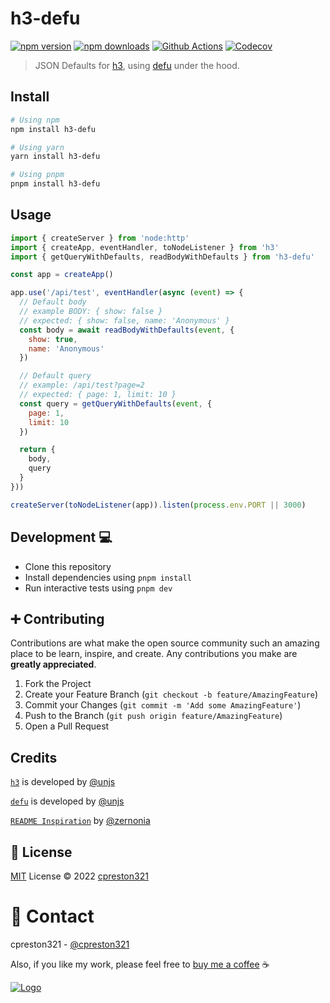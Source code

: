 # h3-defu

[![npm version][npm-version-src]][npm-version-href]
[![npm downloads][npm-downloads-src]][npm-downloads-href]
[![Github Actions][github-actions-src]][github-actions-href]
[![Codecov][codecov-src]][codecov-href]

> JSON Defaults for [h3](https://github.com/unjs/h3), using [defu](https://github.com/unjs/defu) under the hood.

## Install

```sh
# Using npm
npm install h3-defu

# Using yarn
yarn install h3-defu

# Using pnpm
pnpm install h3-defu
```

## Usage

```js
import { createServer } from 'node:http'
import { createApp, eventHandler, toNodeListener } from 'h3'
import { getQueryWithDefaults, readBodyWithDefaults } from 'h3-defu'

const app = createApp()

app.use('/api/test', eventHandler(async (event) => {
  // Default body
  // example BODY: { show: false }
  // expected: { show: false, name: 'Anonymous' }
  const body = await readBodyWithDefaults(event, {
    show: true,
    name: 'Anonymous'
  })

  // Default query
  // example: /api/test?page=2
  // expected: { page: 1, limit: 10 }
  const query = getQueryWithDefaults(event, {
    page: 1,
    limit: 10
  })

  return {
    body,
    query
  }
}))

createServer(toNodeListener(app)).listen(process.env.PORT || 3000)
```

## Development 💻

- Clone this repository
- Install dependencies using `pnpm install`
- Run interactive tests using `pnpm dev`

## ➕ Contributing

Contributions are what make the open source community such an amazing place to be learn, inspire, and create. Any contributions you make are **greatly appreciated**.

1. Fork the Project
2. Create your Feature Branch (`git checkout -b feature/AmazingFeature`)
3. Commit your Changes (`git commit -m 'Add some AmazingFeature'`)
4. Push to the Branch (`git push origin feature/AmazingFeature`)
5. Open a Pull Request

## Credits

[`h3`](https://github.com/unjs/h3) is developed by [@unjs](https://github.com/unjs)

[`defu`](https://github.com/unjs/defu) is developed by [@unjs](https://github.com/unjs)

[`README Inspiration`](https://github.com/zernonia) by [@zernonia](https://github.com/zernonia)

## 📜 License

[MIT](./LICENSE) License © 2022 [cpreston321](https://github.com/cpreston321)

# 📧 Contact

cpreston321 - [@cpreston321](https://twitter.com/cpreston321)

Also, if you like my work, please feel free to [buy me a coffee](https://www.buymeacoffee.com/cpreston321) ☕️

<a href="https://www.buymeacoffee.com/cpreston321" target="_blank">
  <img src="https://www.buymeacoffee.com/assets/img/custom_images/yellow_img.png" alt="Logo" >
</a>

<!-- Badges -->
[npm-version-src]: https://img.shields.io/npm/v/h3-defu?style=flat-square
[npm-version-href]: https://npmjs.com/package/h3-defu

[npm-downloads-src]: https://img.shields.io/npm/dm/h3-defu?style=flat-square
[npm-downloads-href]: https://npmjs.com/package/h3-defu

[github-actions-src]: https://img.shields.io/github/workflow/status/cpreston321/h3-defu/CI
[github-actions-href]: https://github.com/cpreston321/h3-defu/actions?query=workflow%3Aci

[codecov-src]: https://img.shields.io/codecov/c/gh/cpreston321/h3-defu/main?style=flat-square
[codecov-href]: https://codecov.io/gh/cpreston321/h3-defu
